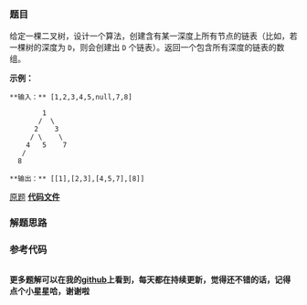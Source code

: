 ### 题目
给定一棵二叉树，设计一个算法，创建含有某一深度上所有节点的链表（比如，若一棵树的深度为 `D`，则会创建出 `D`
个链表）。返回一个包含所有深度的链表的数组。



**示例：**

    
    
    **输入：** [1,2,3,4,5,null,7,8]
    
            1
           /  \ 
          2    3
         / \    \ 
        4   5    7
       /
      8
    
    **输出：** [[1],[2,3],[4,5,7],[8]]
    

[原题](https://leetcode-cn.com/problems/list-of-depth-lcci/)    **[代码文件]()**


### 解题思路




### 参考代码

```go


```




**更多题解可以在我的[github](https://github.com/LZH139/leetcode_Go)上看到，每天都在持续更新，觉得还不错的话，记得点个小星星哈，谢谢啦**
